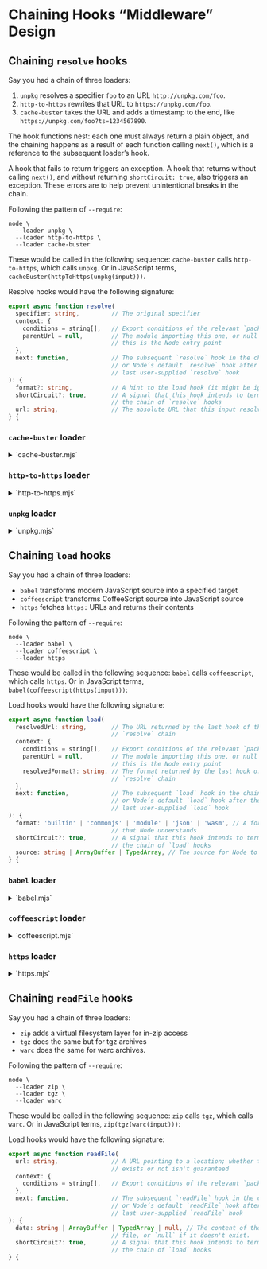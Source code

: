 # Chaining Hooks “Middleware” Design

## Chaining `resolve` hooks

Say you had a chain of three loaders:

1. `unpkg` resolves a specifier `foo` to an URL `http://unpkg.com/foo`.
2. `http-to-https` rewrites that URL to `https://unpkg.com/foo`.
3. `cache-buster` takes the URL and adds a timestamp to the end, like `https://unpkg.com/foo?ts=1234567890`.

The hook functions nest: each one must always return a plain object, and the chaining happens as a result of each function calling `next()`, which is a reference to the subsequent loader’s hook.

A hook that fails to return triggers an exception. A hook that returns without calling `next()`, and without returning `shortCircuit: true`, also triggers an exception. These errors are to help prevent unintentional breaks in the chain.

Following the pattern of `--require`:

```console
node \
  --loader unpkg \
  --loader http-to-https \
  --loader cache-buster
```

These would be called in the following sequence: `cache-buster` calls `http-to-https`, which calls `unpkg`. Or in JavaScript terms, `cacheBuster(httpToHttps(unpkg(input)))`.

Resolve hooks would have the following signature:

```ts
export async function resolve(
  specifier: string,         // The original specifier
  context: {
    conditions = string[],   // Export conditions of the relevant `package.json`
    parentUrl = null,        // The module importing this one, or null if
                             // this is the Node entry point
  },
  next: function,            // The subsequent `resolve` hook in the chain,
                             // or Node’s default `resolve` hook after the
                             // last user-supplied `resolve` hook
): {
  format?: string,           // A hint to the load hook (it might be ignored)
  shortCircuit?: true,       // A signal that this hook intends to terminate
                             // the chain of `resolve` hooks
  url: string,               // The absolute URL that this input resolves to
} {
```

### `cache-buster` loader

<details>
<summary>`cache-buster.mjs`</summary>

```js
export async function resolve(
  specifier,
  context,
  next, // In this example, `next` is https’ resolve
) {
  const result = await next(specifier, context);

  const url = new URL(result.url);

  if (url.protocol !== 'data:')) { // `data:` URLs don’t support query strings
    url.searchParams.set('ts', Date.now());
  }

  return { url: url.href };
}
```
</details>

### `http-to-https` loader

<details>
<summary>`http-to-https.mjs`</summary>

```js
export async function resolve(
  specifier,
  context,
  next, // In this example, `next` is unpkg’s resolve
) {
  const result = await next(specifier, context);

  const url = new URL(result.url);

  if (url.protocol === 'http:') {
    url.protocol = 'https:';
  }

  return { url: url.href };
}
```
</details>

### `unpkg` loader

<details>
<summary>`unpkg.mjs`</summary>

```js
export async function resolve(
  specifier,
  context,
  next, // In this example, `next` is Node’s default `resolve`
) {
  if (isBareSpecifier(specifier)) { // Implemented elsewhere
    return { url: `http://unpkg.com/${specifier}` };
  }

  return next(specifier, context);
}
```
</details>

## Chaining `load` hooks

Say you had a chain of three loaders:

* `babel` transforms modern JavaScript source into a specified target
* `coffeescript` transforms CoffeeScript source into JavaScript source
* `https` fetches `https:` URLs and returns their contents

Following the pattern of `--require`:

```console
node \
  --loader babel \
  --loader coffeescript \
  --loader https
```

These would be called in the following sequence: `babel` calls `coffeescript`, which calls `https`. Or in JavaScript terms, `babel(coffeescript(https(input)))`:

Load hooks would have the following signature:

```ts
export async function load(
  resolvedUrl: string,       // The URL returned by the last hook of the
                             // `resolve` chain
  context: {
    conditions = string[],   // Export conditions of the relevant `package.json`
    parentUrl = null,        // The module importing this one, or null if
                             // this is the Node entry point
    resolvedFormat?: string, // The format returned by the last hook of the
                             // `resolve` chain
  },
  next: function,            // The subsequent `load` hook in the chain,
                             // or Node’s default `load` hook after the
                             // last user-supplied `load` hook
): {
  format: 'builtin' | 'commonjs' | 'module' | 'json' | 'wasm', // A format
                             // that Node understands
  shortCircuit?: true,       // A signal that this hook intends to terminate
                             // the chain of `load` hooks
  source: string | ArrayBuffer | TypedArray, // The source for Node to evaluate
} {
```

### `babel` loader

<details>
<summary>`babel.mjs`</summary>

```js
const babelOutputToFormat = new Map([
  ['cjs', 'commonjs'],
  ['esm', 'module'],
  // …
]);

export async function load(
  url,
  context,
  next, // In this example, `next` is coffeescript’s hook
) {
  const babelConfig = await getBabelConfig(url); // Implemented elsewhere

  const format = babelOutputToFormat.get(babelConfig.output.format);

  if (format === 'commonjs') {
    return { format, source: '' }; // Source is ignored for CommonJS
  }

  const { source: transpiledSource } = await next(url, { ...context, format });
  const { code: transformedSource } = Babel.transformSync(transpiledSource.toString(), babelConfig);

  return { format, source: transformedSource };
}
```
</details>

### `coffeescript` loader

<details>
<summary>`coffeescript.mjs`</summary>

```js
// CoffeeScript files end in .coffee, .litcoffee or .coffee.md.
const extensionsRegex = /\.coffee$|\.litcoffee$|\.coffee\.md$/;

export async function load(
  url,
  context,
  next, // In this example, `next` is https’ hook
) {
  if (!extensionsRegex.test(url)) { // Skip this hook for non-CoffeeScript imports
    return next(url, context);
  }

  const format = await getPackageType(url); // Implemented elsewhere

  if (format === 'commonjs') {
    return { format, source: '' }; // Source is ignored for CommonJS
  }

  const { source: rawSource } = await next(url, { ...context, format });
  const transformedSource = CoffeeScript.compile(rawSource.toString(), {
    bare: true,
    filename: url,
  });

  return { format, source: transformedSource };
}
```
</details>

### `https` loader

<details>
<summary>`https.mjs`</summary>

```js
import { get } from 'node:https';

const mimeTypeToFormat = new Map([
  ['application/node', 'commonjs'],
  ['application/javascript', 'module'],
  ['text/javascript', 'module'],
  ['application/json', 'json'],
  ['application/wasm', 'wasm'],
  ['text/coffeescript', 'coffeescript'],
  // …
]);

export async function load(
  url,
  context,
  next, // In this example, `next` is Node’s default `load`
) {
  if (!url.startsWith('https://')) { // Skip this hook for non-https imports
    return next(url, context);
  }

  return new Promise(function loadHttpsSource(resolve, reject) {
    get(url, function getHttpsSource(res) {
      const format = mimeTypeToFormat.get(res.headers['content-type']);
      let source = '';
      res.on('data', (chunk) => source += chunk);
      res.on('end', () => resolve({ format, source }));
      res.on('error', reject);
    }).on('error', (err) => reject(err));
  });
}
```
</details>

## Chaining `readFile` hooks

Say you had a chain of three loaders:

* `zip` adds a virtual filesystem layer for in-zip access
* `tgz` does the same but for tgz archives
* `warc` does the same for warc archives.

Following the pattern of `--require`:

```console
node \
  --loader zip \
  --loader tgz \
  --loader warc
```

These would be called in the following sequence: `zip` calls `tgz`, which calls `warc`. Or in JavaScript terms, `zip(tgz(warc(input)))`:

Load hooks would have the following signature:

```ts
export async function readFile(
  url: string,               // A URL pointing to a location; whether the file
                             // exists or not isn't guaranteed
  context: {
    conditions = string[],   // Export conditions of the relevant `package.json`
  },
  next: function,            // The subsequent `readFile` hook in the chain,
                             // or Node’s default `readFile` hook after the
                             // last user-supplied `readFile` hook
): {
  data: string | ArrayBuffer | TypedArray | null, // The content of the
                             // file, or `null` if it doesn't exist.
  shortCircuit?: true,       // A signal that this hook intends to terminate
                             // the chain of `load` hooks
} {
```
